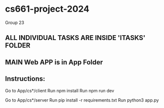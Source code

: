# cs661-project-2024
Group 23

## ALL INDIVIDUAL TASKS ARE INSIDE 'ITASKS' FOLDER

## MAIN Web APP is in App Folder


## Instructions:

Go to App/cs*/client 
Run npm install
Run npm run dev

Go to App/cs*/server
Run pip install -r requirements.txt
Run python3 app.py






